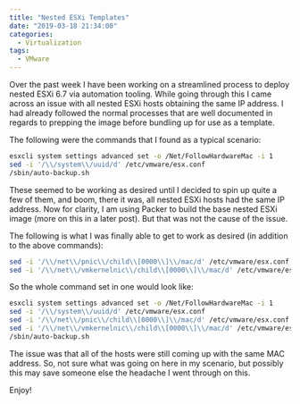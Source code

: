 ```yaml
---
title: "Nested ESXi Templates"
date: "2019-03-18 21:34:00"
categories:
  - Virtualization
tags:
  - VMware
---
```


Over the past week I have been working on a streamlined process to deploy
nested ESXi 6.7 via automation tooling. While going through this I came across
an issue with all nested ESXi hosts obtaining the same IP address. I had already
followed the normal processes that are well documented in regards to prepping
the image before bundling up for use as a template.

The following were the commands that I found as a typical scenario:

```bash
esxcli system settings advanced set -o /Net/FollowHardwareMac -i 1
sed -i '/\\/system\\/uuid/d' /etc/vmware/esx.conf
/sbin/auto-backup.sh
```

These seemed to be working as desired until I decided to spin up quite a few of
them, and boom, there it was, all nested ESXi hosts had the same IP address.
Now for clarity, I am using Packer to build the base nested ESXi image (more on
this in a later post). But that was not the cause of the issue.

The following is what I was finally able to get to work as desired (in addition
to the above commands):

```bash
sed -i '/\\/net\\/pnic\\/child\\[0000\\]\\/mac/d' /etc/vmware/esx.conf
sed -i '/\\/net\\/vmkernelnic\\/child\\[0000\\]\\/mac/d' /etc/vmware/esx.conf
```

So the whole command set in one would look like:

```bash
esxcli system settings advanced set -o /Net/FollowHardwareMac -i 1
sed -i '/\\/system\\/uuid/d' /etc/vmware/esx.conf
sed -i '/\\/net\\/pnic\\/child\\[0000\\]\\/mac/d' /etc/vmware/esx.conf
sed -i '/\\/net\\/vmkernelnic\\/child\\[0000\\]\\/mac/d' /etc/vmware/esx.conf
/sbin/auto-backup.sh
```

The issue was that all of the hosts were still coming up with the same MAC
address. So, not sure what was going on here in my scenario, but possibly this
may save someone else the headache I went through on this.

Enjoy!
